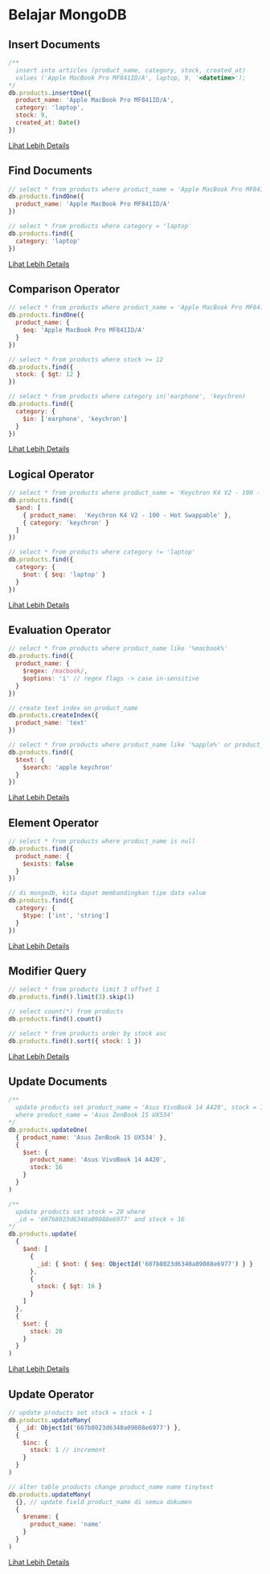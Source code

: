 # Belajar MongoDB
## Insert Documents
~~~javascript
/** 
  insert into articles (product_name, category, stock, created_at) 
  values ('Apple MacBook Pro MF841ID/A', laptop, 9, '<datetime>');
*/
db.products.insertOne({
  product_name: 'Apple MacBook Pro MF841ID/A',
  category: 'laptop',
  stock: 9,
  created_at: Date()
})
~~~
<a href="https://github.com/febriadj/belajar-mongodb/blob/master/insert-docs/insert.js">Lihat Lebih Details</a>

## Find Documents
~~~javascript
// select * from products where product_name = 'Apple MacBook Pro MF841ID/A'
db.products.findOne({
  product_name: 'Apple MacBook Pro MF841ID/A'
})

// select * from products where category = 'laptop' 
db.products.find({
  category: 'laptop'
})
~~~
<a href="https://github.com/febriadj/belajar-mongodb/blob/master/find-docs/find.js">Lihat Lebih Details</a>

## Comparison Operator
~~~javascript
// select * from products where product_name = 'Apple MacBook Pro MF841ID/A'
db.products.findOne({
  product_name: {
    $eq: 'Apple MacBook Pro MF841ID/A'
  }
})

// select * from products where stock >= 12
db.products.find({
  stock: { $gt: 12 }
})

// select * from products where category in('earphone', 'keychron)
db.products.find({
  category: { 
    $in: ['earphone', 'keychron'] 
  }
})
~~~
<a href="https://github.com/febriadj/belajar-mongodb/blob/master/find-docs/comparison.js">Lihat Lebih Details</a>

## Logical Operator
~~~javascript
// select * from products where product_name = 'Keychron K4 V2 - 100 - Hot Swappable' and category = 'keychron'
db.products.find({
  $and: [
    { product_name:  'Keychron K4 V2 - 100 - Hot Swappable' },
    { category: 'keychron' }
  ]
})

// select * from products where category != 'laptop'
db.products.find({
  category: { 
    $not: { $eq: 'laptop' } 
  }
})
~~~
<a href="https://github.com/febriadj/belajar-mongodb/blob/master/find-docs/logical.js">Lihat Lebih Details</a>

## Evaluation Operator
~~~javascript
// select * from products where product_name like '%macbook%'
db.products.find({
  product_name: {
    $regex: /macbook/,
    $options: 'i' // regex flags -> case in-sensitive
  }
})

// create text index on product_name
db.products.createIndex({
  product_name: 'text'
})

// select * from products where product_name like '%apple%' or product_name like '%keychron%'
db.products.find({
  $text: {
    $search: 'apple keychron'
  }
})
~~~
<a href="https://github.com/febriadj/belajar-mongodb/blob/master/find-docs/evaluation.js">Lihat Lebih Details</a>

## Element Operator
~~~javascript
// select * from products where product_name is null
db.products.find({
  product_name: {
    $exists: false
  }
})

// di mongodb, kita dapat membandingkan tipe data value
db.products.find({
  category: {
    $type: ['int', 'string']
  }
})
~~~
<a href="https://github.com/febriadj/belajar-mongodb/blob/master/find-docs/element.js">Lihat Lebih Details</a>

## Modifier Query
~~~javascript
// select * from products limit 3 offset 1
db.products.find().limit(3).skip(1)

// select count(*) from products
db.products.find().count()

// select * from products order by stock asc
db.products.find().sort({ stock: 1 })
~~~
<a href="https://github.com/febriadj/belajar-mongodb/blob/master/find-docs/modifier.js">Lihat Lebih Details</a>

## Update Documents
~~~javascript
/** 
  update products set product_name = 'Asus VivoBook 14 A420', stock = 16
  where product_name = 'Asus ZenBook 15 UX534'
*/
db.products.updateOne(
  { product_name: 'Asus ZenBook 15 UX534' },
  { 
    $set: {
      product_name: 'Asus VivoBook 14 A420',
      stock: 16
    } 
  }
)

/**
  update products set stock = 20 where
  _id = '607b8023d6340a09088e6977' and stock > 16
*/
db.products.update(
  {
    $and: [
      { 
        _id: { $not: { $eq: ObjectId('607b8023d6340a09088e6977') } }
      },
      {
        stock: { $gt: 16 }
      }
    ]
  },
  {
    $set: {
      stock: 20
    }
  }
)
~~~
<a href="https://github.com/febriadj/belajar-mongodb/blob/master/update-docs/update.js">Lihat Lebih Details</a>

## Update Operator
~~~javascript
// update products set stock = stock + 1
db.products.updateMany(
  { _id: ObjectId('607b8023d6340a09088e6977') },
  {
    $inc: {
      stock: 1 // increment
    }
  }
)

// alter table products change pruduct_name name tinytext
db.products.updateMany(
  {}, // update field product_name di semua dokumen
  {
    $rename: {
      product_name: 'name'
    }
  }
)
~~~
<a href="https://github.com/febriadj/belajar-mongodb/blob/master/update-docs/update-operator.js">Lihat Lebih Details</a>